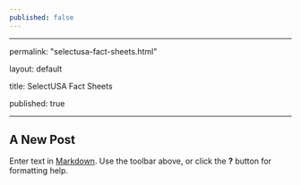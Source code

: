 ```yaml
---
published: false
---
```


---

permalink: "selectusa-fact-sheets.html"

layout: default

title: SelectUSA Fact Sheets

published: true

---

## A New Post

Enter text in [Markdown](http://daringfireball.net/projects/markdown/). Use the toolbar above, or click the **?** button for formatting help.